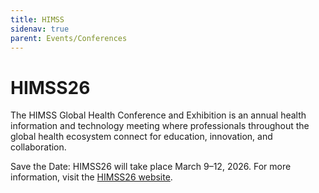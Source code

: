 ```yaml
---
title: HIMSS
sidenav: true
parent: Events/Conferences
---
```

# HIMSS26

The HIMSS Global Health Conference and Exhibition is an annual health information and technology meeting where professionals throughout the global health ecosystem connect for education, innovation, and collaboration. 

Save the Date: HIMSS26 will take place March 9–12, 2026. For more information, visit the [HIMSS26 website](https://www.himssconference.com/save-the-date-for-himss26/).
